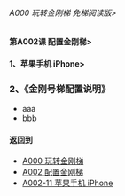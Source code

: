 ###### A000 玩转金刚梯 免梯阅读版>
#### 第A002课 配置金刚梯>
#### 1、苹果手机 iPhone>
### 2、《金刚号梯配置说明》

- aaa
- bbb

#### 返回到
- [A000 玩转金刚梯](https://github.com/a2zitpro/web/blob/master/LadderFree/main.md)
- [A002 配置金刚梯](https://github.com/a2zitpro/web/blob/master/LadderFree/LadderConfigure/LadderConfigure.md)
- [A002-11 苹果手机 iPhone](https://github.com/a2zitpro/web/blob/master/LadderFree/LadderConfigure/Apple/iPhone/iPhone.md)

